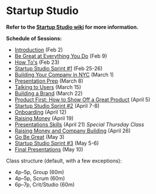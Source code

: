 # Startup Studio

**Refer to the [Startup Studio wiki](https://github.com/cornelltech/startup-studio/wiki) for more information.**

**Schedule of Sessions:**

* [Introduction](https://github.com/cornelltech/startup-studio/wiki/Startup-Studio-Sessions-&-Syllabus#feb-2-introduction-pitch-1) (Feb 2)
* [Be Great at Everything You Do](https://github.com/cornelltech/startup-studio/wiki/Startup-Studio-Sessions-&-Syllabus#february-9-be-great-at-everything-you-do) (Feb 9)
* [How To's](https://github.com/cornelltech/startup-studio/wiki/Startup-Studio-Sessions-&-Syllabus#february-23-how-tos) (Feb 23)
* [Startup Studio Sprint #1](https://github.com/cornelltech/startup-studio/wiki/Startup-Studio-Sessions-&-Syllabus#february-25-26-studio-sprint1) (Feb 25-26)
* [Building Your Company in NYC](https://github.com/cornelltech/startup-studio/wiki/Startup-Studio-Sessions-&-Syllabus#march-1-building-your-company-in-nyc) (March 1)
* [Presentation Prep](https://github.com/cornelltech/startup-studio/wiki/Startup-Studio-Sessions-&-Syllabus#march-8-presentation-prep) (March 8)
* [Talking to Users](https://github.com/cornelltech/startup-studio/wiki/Startup-Studio-Sessions-&-Syllabus#march-15-talking-to-users) (March 15)
* [Building a Brand](https://github.com/cornelltech/startup-studio/wiki/Startup-Studio-Sessions-&-Syllabus#march-22-building-a-brand) (March 22)
* [Product First: How to Show Off a Great Product](https://github.com/cornelltech/startup-studio/wiki/Startup-Studio-Sessions-&-Syllabus#april-5-product-first-how-to-show-off-a-great-product) (April 5)
* [Startup Studio Sprint #2](https://github.com/cornelltech/startup-studio/wiki/Startup-Studio-Sessions-&-Syllabus#april-7-8-studio-sprint-2) (April 7-8)
* [Onboarding](https://github.com/cornelltech/startup-studio/wiki/Startup-Studio-Sessions-&-Syllabus#april-12-onboarding) (April 12)
* [Raising Money](https://github.com/cornelltech/startup-studio/wiki/Startup-Studio-Sessions-&-Syllabus#april-19-raising-money) (April 19)
* [Presentations Skills](https://github.com/cornelltech/startup-studio/wiki/Startup-Studio-Sessions-&-Syllabus#april-21-presentations-skills) (April 21) *Special Thursday Class*
* [Raising Money and Company Building](https://github.com/cornelltech/startup-studio/wiki/Startup-Studio-Sessions-&-Syllabus#april-26-raising-money-and-company-building) (April 26)
* [Go Be Great](https://github.com/cornelltech/startup-studio/wiki/Startup-Studio-Sessions-&-Syllabus#may-3-go-be-great) (May 3)
* [Startup Studio Sprint #3](https://github.com/cornelltech/startup-studio/wiki/Startup-Studio-Sessions-&-Syllabus#may-5-6-studio-sprint3) (May 5-6)
* [Final Presentations](https://github.com/cornelltech/startup-studio/wiki/Startup-Studio-Sessions-&-Syllabus#may-10-final-presentations) (May 10)


Class structure (default, with a few exceptions):

* 4p–5p, Group (60m)
* 4p–5p, Scrum (60m)
* 6p–7p, Crit/Studio (60m)
